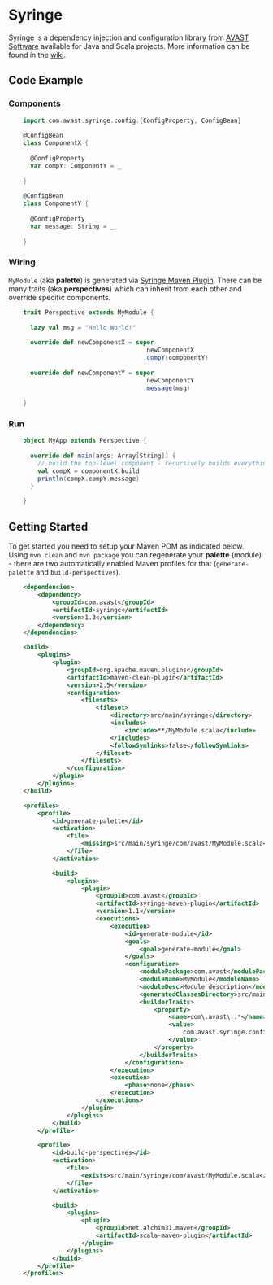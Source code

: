 # Syringe

Syringe is a dependency injection and configuration library from [AVAST Software](http://www.avast.com "AVAST Software") 
available for Java and Scala projects. More information can be found in the 
[wiki](https://github.com/avast-open/syringe/wiki "Syringe wiki").

## Code Example

### Components

```scala
    import com.avast.syringe.config.{ConfigProperty, ConfigBean}
    
    @ConfigBean
    class ComponentX {
    
      @ConfigProperty
      var compY: ComponentY = _
    
    }
    
    @ConfigBean
    class ComponentY {
    
      @ConfigProperty
      var message: String = _
    
    }
```

### Wiring

`MyModule` (aka __palette__) is generated via [Syringe Maven Plugin](https://github.com/avast-open/syringe-maven-plugin "Syringe Maven Plugin").
There can be many traits (aka __perspectives__) which can inherit from each other and override specific components.

```scala
    trait Perspective extends MyModule {
      
      lazy val msg = "Hello World!"
      
      override def newComponentX = super
                                     .newComponentX
                                     .compY(componentY)
      
      override def newComponentY = super
                                     .newComponentY
                                     .message(msg)
    
    }
```

### Run

```scala
    object MyApp extends Perspective {
    
      override def main(args: Array[String]) {
        // build the top-level component - recursively builds everything
        val compX = componentX.build
        println(compX.compY.message)
      }
      
    }
```

## Getting Started

To get started you need to setup your Maven POM as indicated below. Using `mvn clean` and `mvn package` you can 
regenerate your __palette__ (module) - there are two automatically enabled Maven profiles for that 
(`generate-palette` and `build-perspectives`).

```xml
    <dependencies>
        <dependency>
            <groupId>com.avast</groupId>
            <artifactId>syringe</artifactId>
            <version>1.3</version>
        </dependency>
    </dependencies>

    <build>
        <plugins>
            <plugin>
                <groupId>org.apache.maven.plugins</groupId>
                <artifactId>maven-clean-plugin</artifactId>
                <version>2.5</version>
                <configuration>
                    <filesets>
                        <fileset>
                            <directory>src/main/syringe</directory>
                            <includes>
                                <include>**/MyModule.scala</include>
                            </includes>
                            <followSymlinks>false</followSymlinks>
                        </fileset>
                    </filesets>
                </configuration>
            </plugin>
        </plugins>
    </build>

    <profiles>
        <profile>
            <id>generate-palette</id>
            <activation>
                <file>
                    <missing>src/main/syringe/com/avast/MyModule.scala</missing>
                </file>
            </activation>

            <build>
                <plugins>
                    <plugin>
                        <groupId>com.avast</groupId>
                        <artifactId>syringe-maven-plugin</artifactId>
                        <version>1.1</version>
                        <executions>
                            <execution>
                                <id>generate-module</id>
                                <goals>
                                    <goal>generate-module</goal>
                                </goals>
                                <configuration>
                                    <modulePackage>com.avast</modulePackage>
                                    <moduleName>MyModule</moduleName>
                                    <moduleDesc>Module description</moduleDesc>
                                    <generatedClassesDirectory>src/main/syringe</generatedClassesDirectory>
                                    <builderTraits>
                                        <property>
                                            <name>com\.avast\..*</name>
                                            <value>
                                                com.avast.syringe.config.perspective.JMXRegistry
                                            </value>
                                        </property>
                                    </builderTraits>
                                </configuration>
                            </execution>
                            <execution>
                                <phase>none</phase>
                            </execution>
                        </executions>
                    </plugin>
                </plugins>
            </build>
        </profile>

        <profile>
            <id>build-perspectives</id>
            <activation>
                <file>
                    <exists>src/main/syringe/com/avast/MyModule.scala</exists>
                </file>
            </activation>

            <build>
                <plugins>
                    <plugin>
                        <groupId>net.alchim31.maven</groupId>
                        <artifactId>scala-maven-plugin</artifactId>
                    </plugin>
                </plugins>
            </build>
        </profile>
    </profiles>
```
